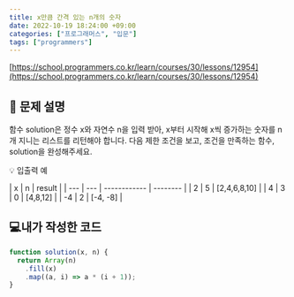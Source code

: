 ```yaml
---
title: x만큼 간격 있는 n개의 숫자
date: 2022-10-19 18:24:00 +09:00
categories: ["프로그래머스", "입문"]
tags: ["programmers"]
---
```


[https://school.programmers.co.kr/learn/courses/30/lessons/12954](https://school.programmers.co.kr/learn/courses/30/lessons/12954)

## 📔 문제 설명

함수 solution은 정수 x와 자연수 n을 입력 받아, x부터 시작해 x씩 증가하는 숫자를 n개 지니는 리스트를 리턴해야 합니다. 다음 제한 조건을 보고, 조건을 만족하는 함수, solution을 완성해주세요.

💡 입출력 예

| x   | n   | result       |
| --- | --- | ------------ | -------- |
| 2   | 5   | [2,4,6,8,10] |
| 4   | 3   | 0            | [4,8,12] |
| -4  | 2   | [-4, -8]     |

## 💻내가 작성한 코드

```js
function solution(x, n) {
  return Array(n)
    .fill(x)
    .map((a, i) => a * (i + 1));
}
```
